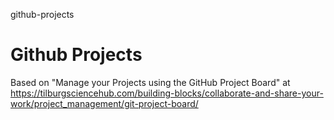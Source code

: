 github-projects
# Github Projects

Based on "Manage your Projects using the GitHub Project Board" at https://tilburgsciencehub.com/building-blocks/collaborate-and-share-your-work/project_management/git-project-board/
